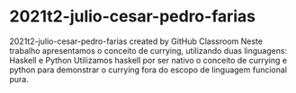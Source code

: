 # 2021t2-julio-cesar-pedro-farias
2021t2-julio-cesar-pedro-farias created by GitHub Classroom
Neste trabalho apresentamos o conceito de currying, utilizando duas linguagens: Haskell e Python
Utilizamos haskell por ser nativo o conceito de currying e python para demonstrar o currying fora do escopo de linguagem funcional pura.
